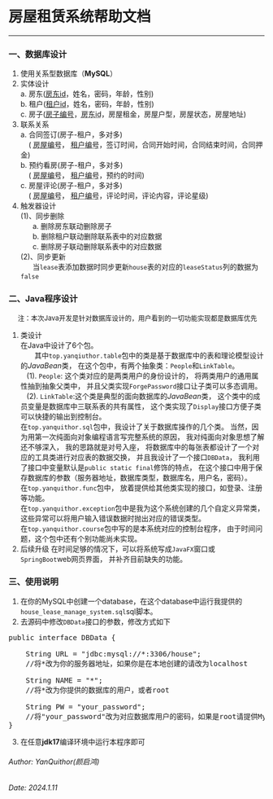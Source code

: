 # 房屋租赁系统帮助文档

***

### 一、数据库设计

  1. 使用关系型数据库（**MySQL**）
  2. 实体设计  
    a. 房东(<u>房东id</u>，姓名，密码，年龄，性别)  
    b. 租户(<u>租户id</u>，姓名，密码，年龄，性别)  
    c. 房子(<u>房子编号</u>，<u style="text-decoration: underline dotted;">房东id</u>，房屋租金，房屋户型，房屋状态，房屋地址)
  3. 联系关系  
    a. 合同签订(房子-租户，多对多)  
&nbsp;&nbsp;&nbsp;&nbsp;(
<u style="text-decoration: underline dotted;">房屋编号</u>，
<u style="text-decoration: underline dotted;">租户编号</u>，签订时间，合同开始时间，合同结束时间，合同押金)  
    b. 预约看房(房子-租户，多对多)  
&nbsp;&nbsp;&nbsp;&nbsp;(
<u style="text-decoration: underline dotted;">房屋编号</u>，
<u style="text-decoration: underline dotted;">租户编号</u>，预约的时间)  
    c. 房屋评论(房子-租户，多对多)  
     &nbsp;&nbsp;&nbsp;&nbsp;(
<u style="text-decoration: underline dotted;">房屋编号</u>，
<u style="text-decoration: underline dotted;">租户编号</u>，评论时间，评论内容，评论星级)
  4. 触发器设计  
     (1)、同步删除  
&nbsp;&nbsp;&nbsp;&nbsp;&nbsp;&nbsp;a. 删除房东联动删除房子  
&nbsp;&nbsp;&nbsp;&nbsp;&nbsp;&nbsp;b. 删除租户联动删除联系表中的对应数据  
&nbsp;&nbsp;&nbsp;&nbsp;&nbsp;&nbsp;c. 删除房子联动删除联系表中的对应数据     
     (2)、同步更新  
&nbsp;&nbsp;&nbsp;&nbsp;&nbsp;&nbsp;当```lease```表添加数据时同步更新```house```表的对应的```leaseStatus```列的数据为```false```

### 二、Java程序设计

<p style="font-size: 13px">
&nbsp;&nbsp;&nbsp;&nbsp;
注：本次Java开发是针对数据库设计的，用户看到的一切功能实现都是数据库优先
</p>

1. 类设计  
  在Java中设计了6个包。  
  &nbsp;&nbsp;&nbsp;&nbsp;&nbsp;&nbsp;
  其中```top.yanqiuthor.table```包中的类是基于数据库中的表和理论模型设计的*JavaBean*类，
  在这个包中，有两个抽象类：```People```和```LinkTable```。  
  &nbsp;&nbsp;&nbsp;(1).
  ```People```: 这个类对应的是两类用户的身份设计的，
  将两类用户的通用属性抽到抽象父类中，
  并且父类实现```ForgePassword```接口让子类可以多态调用。  
  &nbsp;&nbsp;&nbsp;(2).
  ```LinkTable```:这个类是典型的面向数据库的*JavaBean*类，
  这个类中的成员变量是数据库中三联系表的共有属性，
  这个类实现了```Display```接口方便子类可以快捷的输出到控制台。  
  在```top.yanquithor.sql```包中，我设计了关于数据库操作的几个类。
  当然，因为用第一次纯面向对象编程语言写完整系统的原因，
  我对纯面向对象思想了解还不够深入，
  我的思路就是对号入座，
  将数据库中的每张表都设计了一个对应的工具类进行对应表的数据交换，
  并且我设计了一个接口```DBData```，
  我利用了接口中变量默认是```public static final```修饰的特点，
  在这个接口中用于保存数据库的参数（服务器地址，数据库类型，数据库名，用户名，密码）。  
  在```top.yanquithor.func```包中，
  放着提供给其他类实现的接口，如登录、注册等功能。  
  在```top.yanquithor.exception```包中是我为这个系统创建的几个自定义异常类，
  这些异常可以将用户输入错误数据时抛出对应的错误类型。  
  在```top.yanquithor.course```包中写的是本系统对应的控制台程序，
  由于时间问题，这个包中还有个别功能尚未实现。  
2. 后续升级
  在时间足够的情况下，可以将系统写成```JavaFX```窗口或```SpringBoot```web网页界面，
  并补齐目前缺失的功能。

### 三、使用说明

1. 在你的MySQL中创建一个database，在这个database中运行我提供的```house_lease_manage_system.sql```sql脚本。
2. 去源码中修改```DBData```接口的参数，修改方式如下
<pre>
public interface DBData {
    
    String URL = "jdbc:mysql://*:3306/house";
    //将*改为你的服务器地址，如果你是在本地创建的请改为localhost
    
    String NAME = "*";
    //将*改为你提供的数据库的用户，或者root
    
    String PW = "your_password";
    //将"your_password"改为对应数据库用户的密码，如果是root请提供MySQL的root密码
}
</pre>
3. 在任意**jdk17**编译环境中运行本程序即可

###### Author: YanQuithor(颜启鸿)
###### Date: 2024.1.11